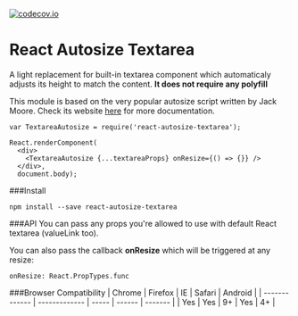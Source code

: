 [![codecov.io](http://codecov.io/github/buildo/react-textarea-autosize/coverage.svg?branch=master)](http://codecov.io/github/buildo/react-textarea-autosize?branch=master)

# React Autosize Textarea
A light replacement for built-in textarea component which automaticaly adjusts its height to match the content.
**It does not require any polyfill**

This module is based on the very popular autosize script written by Jack Moore. Check its website [here](http://www.jacklmoore.com/autosize/) for more documentation.

```
var TextareaAutosize = require('react-autosize-textarea');

React.renderComponent(
  <div>
    <TextareaAutosize {...textareaProps} onResize={() => {}} />
  </div>,
  document.body);
```

###Install
```
npm install --save react-autosize-textarea
```

###API
You can pass any props you're allowed to use with default React textarea (valueLink too).

You can also pass the callback **onResize** which will be triggered at any resize:
```
onResize: React.PropTypes.func
```

###Browser Compatibility
| Chrome        | Firefox       | IE    | Safari | Android |
| ------------- | ------------- | ----- | ------ | ------- |
| Yes           | Yes           | 9+    | Yes    | 4+      |
